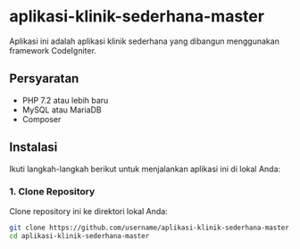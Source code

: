 # aplikasi-klinik-sederhana-master

Aplikasi ini adalah aplikasi klinik sederhana yang dibangun menggunakan framework CodeIgniter.

## Persyaratan

- PHP 7.2 atau lebih baru
- MySQL atau MariaDB
- Composer

## Instalasi

Ikuti langkah-langkah berikut untuk menjalankan aplikasi ini di lokal Anda:

### 1. Clone Repository

Clone repository ini ke direktori lokal Anda:

```bash
git clone https://github.com/username/aplikasi-klinik-sederhana-master.git
cd aplikasi-klinik-sederhana-master

